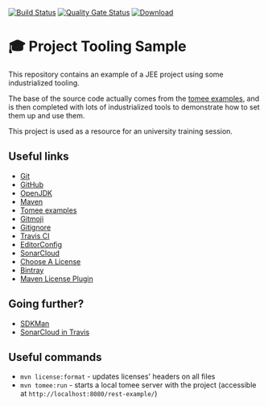 [![Build Status](https://travis-ci.org/aneveux/project-tooling-sample.svg?branch=master)](https://travis-ci.org/aneveux/project-tooling-sample)
[![Quality Gate Status](https://sonarcloud.io/api/project_badges/measure?project=aneveux_project-tooling-sample&metric=alert_status)](https://sonarcloud.io/dashboard?id=aneveux_project-tooling-sample)
[ ![Download](https://api.bintray.com/packages/aneveux/maven/project-tooling-sample/images/download.svg) ](https://bintray.com/aneveux/maven/project-tooling-sample/_latestVersion)

# 🎓 Project Tooling Sample

This repository contains an example of a JEE project using some industrialized tooling.

The base of the source code actually comes from the [tomee examples](https://github.com/apache/tomee/tree/master/examples/rest-example), and is then completed with lots of industrialized tools to demonstrate how to set them up and use them.

This project is used as a resource for an university training session.

## Useful links

- [Git](https://git-scm.com/)
- [GitHub](http://github.com/)
- [OpenJDK](http://openjdk.java.net/)
- [Maven](http://maven.apache.org/)
- [Tomee examples](https://github.com/apache/tomee/tree/master/examples/rest-example)
- [Gitmoji](https://gitmoji.carloscuesta.me/)
- [Gitignore](https://www.gitignore.io/)
- [Travis CI](http://travis-ci.org/)
- [EditorConfig](https://editorconfig.org/)
- [SonarCloud](https://sonarcloud.io/)
- [Choose A License](https://choosealicense.com/)
- [Bintray](https://bintray.com/)
- [Maven License Plugin](http://code.mycila.com/license-maven-plugin/)

## Going further?

- [SDKMan](https://sdkman.io/)
- [SonarCloud in Travis](https://docs.travis-ci.com/user/sonarcloud/)

## Useful commands

- `mvn license:format` - updates licenses' headers on all files
- `mvn tomee:run` - starts a local tomee server with the project (accessible at `http://localhost:8080/rest-example/`)
